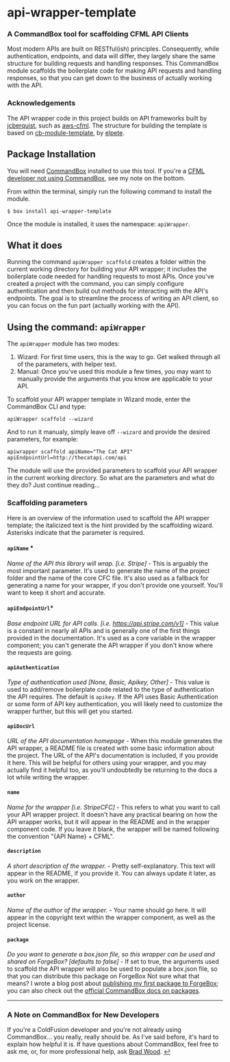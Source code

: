 # api-wrapper-template
### A CommandBox tool for scaffolding CFML API Clients
Most modern APIs are built on RESTful(ish) principles. Consequently, while authentication, endpoints, and data will differ, they largely share the same structure for building requests and handling responses. This CommandBox module scaffolds the boilerplate code for making API requests and handling responses, so that you can get down to the business of actually working with the API.

### Acknowledgements

The API wrapper code in this project builds on API frameworks built by [jcberquist](https://github.com/jcberquist), such as [aws-cfml](https://github.com/jcberquist/aws-cfml). The structure for building the template is based on [cb-module-template](https://github.com/elpete/cb-module-template), by [elpete](https://github.com/elpete).

## Package Installation

You will need [CommandBox](https://www.ortussolutions.com/products/commandbox) installed to use this tool. If you're a [CFML developer not using CommandBox](#a-note-on-commandbox-for-new-developers), see my note on the bottom.

From within the terminal, simply run the following command to install the module.
```
$ box install api-wrapper-template
```

Once the module is installed, it uses the namespace: `apiWrapper`.

## What it does

Running the command `apiWrapper scaffold` creates a folder within the current working directory for building your API wrapper; it includes the boilerplate code needed for handling requests to most APIs. Once you've created a project with the command, you can simply configure authentication and then build out methods for interacting with the API's endpoints. The goal is to streamline the process of writing an API client, so you can focus on the fun part (actually working with the API).

## Using the command: `apiWrapper`

The `apiWrapper` module has two modes:

1. Wizard: For first time users, this is the way to go. Get walked through all of the parameters, with helper text.
2. Manual: Once you've used this module a few times, you may want to manually provide the arguments that you know are applicable to your API.

To scaffold your API wrapper template in Wizard mode, enter the CommandBox CLI and type:
```
apiWrapper scaffold --wizard
```

And to run it manualy, simply leave off `--wizard` and provide the desired parameters, for example:
```
apiwrapper scaffold apiName="The Cat API" apiEndpointUrl=http://thecatapi.com/api
```

The module will use the provided parameters to scaffold your API wrapper in the current working directory. So what are the parameters and what do they do? Just continue reading...

### Scaffolding parameters
Here is an overview of the information used to scaffold the API wrapper template; the italicized text is the hint provided by the scaffolding wizard. Asterisks indicate that the parameter is required.

#### `apiName` *
*Name of the API this library will wrap. [i.e. Stripe]* - This is arguably the most important parameter. It's used to generate the name of the project folder and the name of the core CFC file. It's also used as a fallback for generating a name for your wrapper, if you don't provide one yourself. You'll want to keep it short and accurate.

#### `apiEndpointUrl`*
*Base endpoint URL for API calls. [i.e. https://api.stripe.com/v1]* - This value is a constant in nearly all APIs and is generally one of the first things provided in the documentation. It's used as a core variable in the wrapper component; you can't generate the API wrapper if you don't know where the requests are going.

#### `apiAuthentication`
*Type of authentication used [None, Basic, Apikey, Other]* - This value is used to add/remove boilerplate code related to the type of authentication the API requires. The default is `apikey`. If the API uses Basic Authentication or some form of API key authentication, you will likely need to customize the wrapper further, but this will get you started.

#### `apiDocUrl`
*URL of the API documentation homepage* - When this module generates the API wrapper, a README file is created with some basic information about the project. The URL of the API's documentation is included, if you provide it here. This will be helpful for others using your wrapper, and you may actually find it helpful too, as you'll undoubtedly be returning to the docs a lot while writing the wrapper. 

#### `name`
*Name for the wrapper [i.e. StripeCFC]* - This refers to what you want to call your API wrapper project. It doesn't have any practical bearing on how the API wrapper works, but it will appear in the README and in the wrapper component code. If you leave it blank, the wrapper will be named following the convention "{API Name} + CFML".

#### `description`
*A short description of the wrapper.* - Pretty self-explanatory. This text will appear in the README, if you provide it. You can always update it later, as you work on the wrapper.

#### `author`
*Name of the author of the wrapper.* - Your name should go here. It will appear in the copyright text within the wrapper component, as well as the project license.

#### `package`
*Do you want to generate a box.json file, so this wrapper can be used and shared on ForgeBox? [defaults to false]* - If set to true, the arguments used to scaffold the API wrapper will also be used to populate a box.json file, so that you can distribute this package on ForgeBox Not sure what that means? I wrote a blog post about [publishing my first package to ForgeBox](https://blog.mattclemente.com/2018/02/20/publishing-my-first-package-to-forgebox.html); you can also check out the [official CommandBox docs on packages](https://commandbox.ortusbooks.com/package-management/creating-packages).


___
### A Note on CommandBox for New Developers
If you're a ColdFusion developer and you're not already using CommandBox... you really, really should be. As I've said before, it's hard to explain how helpful it is. If have questions about CommandBox, feel free to ask me, or, for more professional help, ask [Brad Wood](https://twitter.com/bdw429s). [↩](#package-installation) 